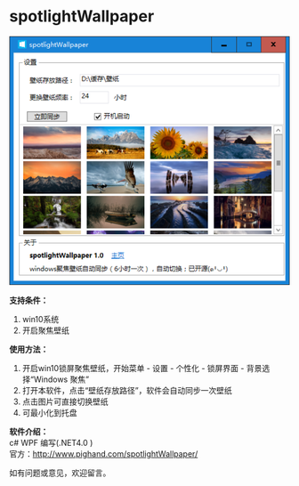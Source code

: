 # spotlightWallpaper
![image](https://raw.githubusercontent.com/shuli495/spotlightWallpaper/master/spotlightWallpaper.png)

**支持条件：**
1. win10系统
2. 开启聚焦壁纸

**使用方法：**
1. 开启win10锁屏聚焦壁纸，开始菜单 - 设置 - 个性化 - 锁屏界面 - 背景选择“Windows 聚焦”
2. 打开本软件，点击“壁纸存放路径”，软件会自动同步一次壁纸
3. 点击图片可直接切换壁纸
4. 可最小化到托盘

**软件介绍：**\
c# WPF 编写(.NET4.0 )\
官方：http://www.pighand.com/spotlightWallpaper/

如有问题或意见，欢迎留言。
